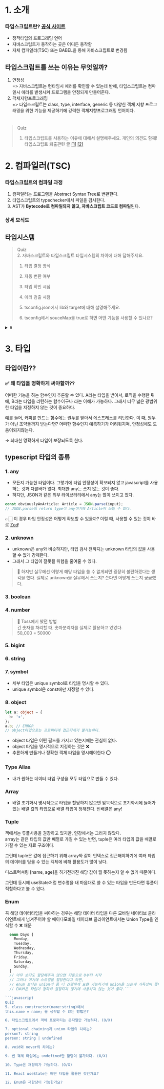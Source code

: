 # 1. 소개

### 타입스크립트란? [공식 사이트](https://www.typescriptlang.org/)

- 정적타입의 프로그래밍 언어
- 자바스크립트가 동작하는 곳은 어디든 동작함
- 자체 컴파일러(TSC) 또는 BABEL을 통해 자바스크립트로 변경됨

## 타입스크립트를 쓰는 이유는 무엇일까?

1. 안정성  
   => 자바스크립트는 런타임시 에러를 확인할 수 있는데 반해, 타입스크립트는 컴파일시 에러를 발생시켜 프로그램을 안정되게 만들어준다.
2. 객체지향프로그래밍  
   => 타입스크립트는 class, type, interface, generic 등 다양한 객체 지향 프로그래밍을 위한 기능을 제공하기에 강력한 객체지향프로그래밍 언어이다.

#

> Quiz
>
> 1. 타입스크립트를 사용하는 이유에 대해서 설명해주세요. 개인의 의견도 함께!  
>    타입스크립트 퇴출관련 글 [[1]](https://lambda-log.tistory.com/6#comment16760691) [[2]](https://velog.io/@rgfdds98/TypeScript%EB%8A%94-%ED%87%B4%EC%B6%9C..%EB%92%B7%EB%B6%81)

#

# 2. 컴파일러(TSC)

### 타입스크립트의 컴파일 과정

1. 컴파일러는 프로그램을 Abstract Syntax Tree로 변환한다.
2. 타입스크립트의 typechecker에서 파일을 검사한다.
3. AST가 **Bytecode로 컴파일되지 않고, 자바스크립트 코드로 컴파일**된다.

### 상세 모식도

<!-- ![타입스크립트 컴파일링](https://raw.githubusercontent.com/huytd/everyday/master/_meta/tsc-overview.png) -->

## 타입시스템

> Quiz  
> 2. 자바스크립트와 타입스크립트 타입시스템의 차이에 대해 답해주세요.
>
> 1. 타입 결정 방식
> 2. 자동 변환 여부
> 3. 타입 확인 시점
> 4. 에러 검출 시점
>
> 5. tsconfig.json에서 lib와 target에 대해 설명해주세요.
> 6. tsconfig에서 souceMap을 true로 하면 어떤 기능을 사용할 수 있나요?

<details><summary>6</summary>
<p>개발자도구 Sources 탭에서 .ts 파일을 확인할 수 있다</p></details>

# 3. 타입

## 타입이란??

### ✅ 왜 타입을 명확하게 써야할까??

어떠한 기능을 하는 함수인지 추론할 수 있다.
A라는 타입을 받아서, 로직을 수행한 뒤에, B라는 타입을 리턴하는 함수이구나 라는 이해가 가능하다.
그래서 너무 넓은 광범위한 타입을 지정하지 않는 것이 중요하다.

예를 들어, 커피를 만드는 함수에는 원두를 받아서 에스프레소를 리턴한다.
이 때, 원두가 아닌 조약돌까지 받는다면?
어떠한 함수인지 예측하기가 어려워지며, 안정성에도 도움이되지않는다.

⇒ 최대한 명확하게 타입이 보장되도록 한다.

## typescript 타입의 종류

### 1. any

- 모든지 가능한 타입이다. 그렇기에 타입 안정성이 확보되지 않고 javascript를 사용하는 것과 다를바가 없다. 최대한 any는 쓰지 않는 것이 좋다.
- 하지만, JSON과 같은 외부 라이브러리에서 any는 많이 쓰이고 있다.

```javascript
const obviouslyAnArticle: Article = JSON.parse(input);
// JSON.parse의 return type이 any이기에 Article이 쓰일 수 있다.
```

👉🏻 이 경우 타입 안정성은 어떻게 확보할 수 있을까? 이럴 때, 사용할 수 있는 것이 바로 [Zod](https://medium.com/ekino-france/zod-why-youre-using-typescript-wrong-b0c1583df089)!

### 2. unknown

- unknown은 any와 비슷하지만, 타입 검사 전까지는 unknown 타입의 값을 사용할 수 없게 강제한다.
- 그래서 그 타입이 잘못될 위험을 줄여줄 수 있다.

> 🧐 하지만 실무에선 이렇게 해당 타입을 쓸 수 없게되면 굉장히 불편하겠다는 생각을 했다. 실제로 unknown을 실무에서 쓰는지? 쓴다면 어떻게 쓰는지 궁금했다.

### 3. boolean

### 4. number

> 🔷 Toss에서 봤던 방법  
> 긴 숫자를 처리할 때, 숫자분리자를 실제로 활용하고 있었다.  
> 50_000 = 50000

### 5. bigint

### 6. string

### 7. symbol

- 세부 타입은 unique symbol로 타입을 명시할 수 있다.
- unique symbol은 const에만 지정할 수 있다.

### 8. object

```typescript
let a: object = {
  b: 'x',
};
a.b; // ERROR
// object타입으로는 프로퍼티에 접근자체가 불가능하다.
```

- object 타입은 어떤 필드를 가지고 있는지에는 관심이 없다.
- object 타입을 명시적으로 지정하는 것은 ❌
- 추론하게 만들거나 정확한 객체 타입을 명시해야한다 ⭕️

### Type Alias

- 내가 원하는 데이터 타입 구성을 모두 타입으로 만들 수 있다.

### Array

- 배열 초기화시 명시적으로 타입을 할당하지 않으면 암묵적으로 초기화시에 들어가있는 배열 값의 타입으로 배열 타입이 정해진다. 빈배열은 any!

### Tuple

책에서는 튜플사용을 권장하고 있지만, 인강에서는 그러지 않았다.  
array는 같은 타입의 값만 배열로 가질 수 있는 반면, tuple은 여러 타입의 값을 배열로 가질 수 있는 자료 구조이다.

그런데 tuple은 값에 접근하기 위해 array와 같이 인덱스로 접근해야하기에 여러 타입의 데이터를 담을 수 있는 객체에 비해 활용도가 많이 낮다.

디스트럭쳐링 [name, age]을 하기전까진 해당 값이 뭘 뜻하는지 알 수 없기 때문이다.

그런데 동시에 useState처럼 변수명을 내 마음대로 쓸 수 있는 타입을 만든다면 튜플이 적합하다고 볼 수 있다.

### Enum

꼭 해당 데이터타입을 써야하는 경우는 해당 데이터 타입을 다른 모바일 네이티브 클라이언트에게 넘겨주어야 할 때이다모바일 네이티브 클라이언트에서는 Union Type을 인식할 수 ❌ 때문

````javascript
  enum Days {
    Monday,
    Tuesday,
    Wednesday,
    Thursday,
    Friday,
    Saturday,
    Sunday,
  }
  // 아무 숫자도 할당해주지 않으면 자동으로 0부터 시작
  // 그러나 여기에 스트링을 할당한다고 하면,
  // enum 보다는 union이 좀 더 간결하게 표현 가능하기에 union을 쓰는게 가독성이 좋다.
  // ENUM은 타입이 정확히 결정되지 않기에 사용하지 않는 것이 좋다.```

```javascript
Quiz
5. class constructor(name:string)에서
this.name = name; 을 생략할 수 있는 방법은?

6. 타입스크립트에서 객체 프로퍼티는 문자열만 가능하다. (O/X)

7. optional chaining과 union 타입의 차이는?
person?: string
person: string | undefined

8. void와 never의 차이는?

9. 빈 객체 타입에는 undefined만 할당이 불가하다. (O/X)

10. Type은 재정의가 가능하다. (O/X)

11. React useState는 어떤 타입을 활용한 것인가요?

12. Enum은 재할당이 가능한가요?
````
